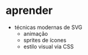 # aprender

- técnicas modernas de SVG
  - animação
  - sprites de ícones
  - estilo visual via CSS
